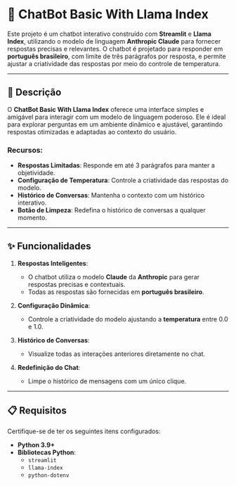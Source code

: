 # 🦙 ChatBot Basic With Llama Index

Este projeto é um chatbot interativo construído com **Streamlit** e **Llama Index**, utilizando o modelo de linguagem **Anthropic Claude** para fornecer respostas precisas e relevantes. O chatbot é projetado para responder em **português brasileiro**, com limite de três parágrafos por resposta, e permite ajustar a criatividade das respostas por meio do controle de temperatura.

---

## 📜 Descrição

O **ChatBot Basic With Llama Index** oferece uma interface simples e amigável para interagir com um modelo de linguagem poderoso. Ele é ideal para explorar perguntas em um ambiente dinâmico e ajustável, garantindo respostas otimizadas e adaptadas ao contexto do usuário.

### Recursos:
- **Respostas Limitadas**: Responde em até 3 parágrafos para manter a objetividade.
- **Configuração de Temperatura**: Controle a criatividade das respostas do modelo.
- **Histórico de Conversas**: Mantenha o contexto com um histórico interativo.
- **Botão de Limpeza**: Redefina o histórico de conversas a qualquer momento.

---

## ✨ Funcionalidades

1. **Respostas Inteligentes**:
   - O chatbot utiliza o modelo **Claude** da **Anthropic** para gerar respostas precisas e contextuais.
   - Todas as respostas são fornecidas em **português brasileiro**.

2. **Configuração Dinâmica**:
   - Controle a criatividade do modelo ajustando a **temperatura** entre 0.0 e 1.0.

3. **Histórico de Conversas**:
   - Visualize todas as interações anteriores diretamente no chat.

4. **Redefinição do Chat**:
   - Limpe o histórico de mensagens com um único clique.

---

## 📋 Requisitos

Certifique-se de ter os seguintes itens configurados:

- **Python 3.9+**
- **Bibliotecas Python**:
  - `streamlit`
  - `llama-index`
  - `python-dotenv`


 
 
